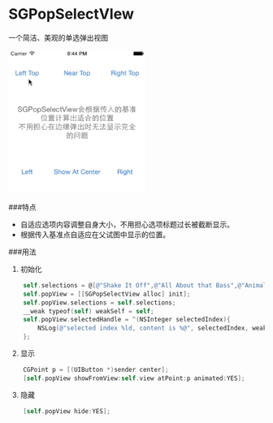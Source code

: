SGPopSelectVIew
===============

一个简洁、美观的单选弹出视图  

![demo](./demo.gif)

###特点
- 自适应选项内容调整自身大小，不用担心选项标题过长被截断显示。
- 根据传入基准点自适应在父试图中显示的位置。  

###用法
1. 初始化
```objective-c
    self.selections = @[@"Shake It Off",@"All About that Bass",@"Animals",@"Take Me To Church",@"Out Of The Woods",@"Centuries",@"I'm Not the Only One",@"Burnin' It Down"];
    self.popView = [[SGPopSelectView alloc] init];
    self.popView.selections = self.selections;
    __weak typeof(self) weakSelf = self;
    self.popView.selectedHandle = ^(NSInteger selectedIndex){
        NSLog(@"selected index %ld, content is %@", selectedIndex, weakSelf.selections[selectedIndex]);
    };
```
2. 显示
```objective-c
    CGPoint p = [(UIButton *)sender center];
    [self.popView showFromView:self.view atPoint:p animated:YES];
```
3. 隐藏
```objective-c
    [self.popView hide:YES];
```

